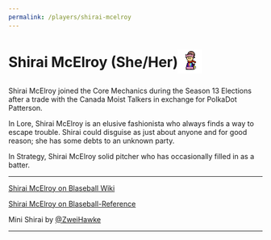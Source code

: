 ```yaml
---
permalink: /players/shirai-mcelroy
---
```


# Shirai McElroy (She/Her)<img src="../assets/mini-shirai.png" style="padding-bottom: 6px; vertical-align: middle; display: inline" alt="Shirai McElroy Mini by Zweihawke">

Shirai McElroy joined the Core Mechanics during the Season 13 Elections after a trade with the Canada Moist Talkers in
exchange for PolkaDot Patterson.

In Lore, Shirai McElroy is an elusive fashionista who always finds a way to escape trouble. Shirai could disguise as
just about anyone and for good reason; she has some debts to an unknown party.

In Strategy, Shirai McElroy solid pitcher who has occasionally filled in as a batter.

---
[Shirai McElroy on Blaseball Wiki](https://www.blaseball.wiki/w/Shirai_McElroy)

[Shirai McElroy on Blaseball-Reference](https://blaseball-reference.com/players/shirai-mcelroy)

Mini Shirai by [@ZweiHawke](https://twitter.com/zweihawke)

---